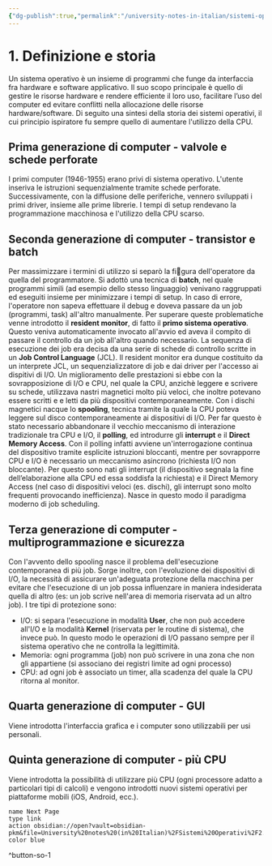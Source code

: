 ```yaml
---
{"dg-publish":true,"permalink":"/university-notes-in-italian/sistemi-operativi/1-definizione-e-storia/"}
---
```


# 1. Definizione e storia
Un sistema operativo è un insieme di programmi che funge da interfaccia fra hardware e software applicativo. Il suo scopo principale è quello di gestire le risorse hardware e rendere efficiente il loro uso, facilitare l’uso del computer ed evitare conflitti nella allocazione delle risorse hardware/software.
Di seguito una sintesi della storia dei sistemi operativi, il cui principio ispiratore fu sempre quello di aumentare l'utilizzo della CPU.

## Prima generazione di computer - valvole e schede perforate
I primi computer (1946-1955) erano privi di sistema operativo. L'utente inseriva le istruzioni sequenzialmente tramite schede perforate. Successivamente, con la diffusione delle periferiche, vennero sviluppati i primi driver, insieme alle prime librerie. I tempi di setup rendevano la programmazione macchinosa e l'utilizzo della CPU scarso.

## Seconda generazione di computer - transistor e batch
Per massimizzare i termini di utilizzo si separò la figura dell'operatore da quella del programmatore. Si adottò una tecnica di **batch**, nel quale programmi simili (ad esempio dello stesso linguaggio) venivano raggruppati ed eseguiti insieme per minimizzare i tempi di setup. In caso di errore, l'operatore non sapeva effettuare il debug e doveva passare da un job (programmi, task) all'altro manualmente. Per superare queste problematiche venne introdotto il **resident monitor**, di fatto il
**primo sistema operativo**. Questo veniva automaticamente invocato all'avvio ed aveva il compito di passare il controllo da un job all'altro quando necessario. La sequenza di esecuzione dei job era decisa da una serie di schede di controllo scritte in un **Job Control Language** (JCL). Il resident monitor era dunque costituito da un interprete JCL, un sequenzializzatore di job e dai driver per l'accesso ai dispitivi di I/O. Un miglioramento delle prestazioni si ebbe con la sovrapposizione di
I/O e CPU, nel quale la CPU, anzichè leggere e scrivere su schede, utilizzava nastri magnetici molto più veloci, che inoltre potevano essere scritti e e letti da più dispositivi contemporaneamente. Con i dischi magnetici nacque lo **spooling**, tecnica tramite la quale la CPU poteva leggere sul disco contemporaneamente ai dispositivi di I/O. Per far questo è stato necessario abbandonare il vecchio meccanismo di interazione tradizionale tra CPU e I/O, il **polling**, ed introdurre gli **interrupt** e il **Direct Memory Access**. Con il polling infatti avviene un'interrogazione continua del dispositivo tramite esplicite istruzioni bloccanti, mentre per sovrapporre CPU e I/O è necessario un meccanismo asincrono (richiesta I/O non bloccante). Per questo sono nati gli interrupt (il dispositivo segnala la fine dell’elaborazione alla CPU ed essa soddisfa la richiesta) e il Direct Memory Access (nel caso di dispositivi veloci (es. dischi), gli interrupt sono molto frequenti provocando inefficienza). Nasce in questo modo il paradigma moderno di job scheduling.

## Terza generazione di computer - multiprogrammazione e sicurezza
Con l'avvento dello spooling nasce il problema dell'esecuzione contemporanea di più job. Sorge inoltre, con l'evoluzione dei dispositivi di I/O, la necessità
di assicurare un'adeguata protezione della macchina per evitare che l'esecuzione di un job possa influenzare in maniera indesiderata quella di altro (es: un job scrive nell'area di memoria riservata ad un altro job). I tre tipi di protezione sono:
- I/O: si separa l'esecuzione in modalità **User**, che non può accedere all'I/O e la modalità **Kernel** (riservata per le routine di sistema), che invece può. In questo modo le operazioni di I/O passano sempre per il sistema operativo che ne controlla la legittimità.
- Memoria: ogni programma (job) non può scrivere in una zona che non gli appartiene (si associano dei registri limite ad ogni processo)
- CPU: ad ogni job è associato un timer, alla scadenza del quale la CPU ritorna al monitor.

## Quarta generazione di computer - GUI
Viene introdotta l'interfaccia grafica e i computer sono utilizzabili per usi personali.

## Quinta generazione di computer - più CPU
Viene introdotta la possibilità di utilizzare più CPU (ogni processore adatto a particolari tipi di calcoli) e vengono introdotti nuovi sistemi operativi per piattaforme mobili (iOS, Android, ecc.).

```button
name Next Page
type link
action obsidian://open?vault=obsidian-pkm&file=University%20notes%20(in%20Italian)%2FSistemi%20Operativi%2F2.%20Componenti%20di%20un%20sistema%20operativo
color blue
```
^button-so-1